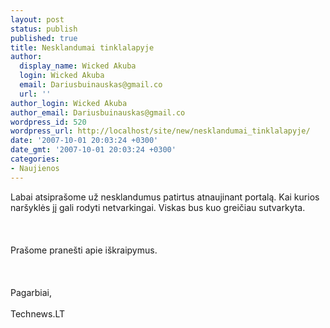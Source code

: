 ```yaml
---
layout: post
status: publish
published: true
title: Nesklandumai tinklalapyje
author:
  display_name: Wicked Akuba
  login: Wicked Akuba
  email: Dariusbuinauskas@gmail.co
  url: ''
author_login: Wicked Akuba
author_email: Dariusbuinauskas@gmail.co
wordpress_id: 520
wordpress_url: http://localhost/site/new/nesklandumai_tinklalapyje/
date: '2007-10-01 20:03:24 +0300'
date_gmt: '2007-10-01 20:03:24 +0300'
categories:
- Naujienos
---
```

<p>Labai atsiprašome už nesklandumus patirtus atnaujinant portalą. Kai kurios naršyklės jį gali rodyti netvarkingai. Viskas bus kuo greičiau sutvarkyta.<br />
<br><br />
<br>Prašome pranešti apie iškraipymus.<br />
<br><br />
<br>Pagarbiai,<br />
<br>Technews.LT</p>
